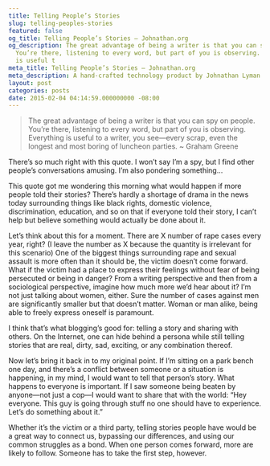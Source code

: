 ```yaml
---
title: Telling People’s Stories
slug: telling-peoples-stories
featured: false
og_title: Telling People’s Stories – Johnathan.org
og_description: The great advantage of being a writer is that you can spy on people.
  You’re there, listening to every word, but part of you is observing. Everything
  is useful t
meta_title: Telling People’s Stories – Johnathan.org
meta_description: A hand-crafted technology product by Johnathan Lyman
layout: post
categories: posts
date: 2015-02-04 04:14:59.000000000 -08:00
---
```


> The great advantage of being a writer is that you can spy on people. You’re there, listening to every word, but part of you is observing. Everything is useful to a writer, you see—every scrap, even the longest and most boring of luncheon parties. ~ Graham Greene

There’s so much right with this quote. I won’t say I’m a spy, but I find other people’s conversations amusing. I’m also pondering something…

This quote got me wondering this morning what would happen if more people told their stories? There’s hardly a shortage of drama in the news today surrounding things like black rights, domestic violence, discrimination, education, and so on that if everyone told their story, I can’t help but believe something would actually be done about it.

Let’s think about this for a moment. There are X number of rape cases every year, right? (I leave the number as X because the quantity is irrelevant for this scenario) One of the biggest things surrounding rape and sexual assault is more often than it should be, the victim doesn’t come forward. What if the victim had a place to express their feelings without fear of being persecuted or being in danger? From a writing perspective and then from a sociological perspective, imagine how much more we’d hear about it? I’m not just talking about women, either. Sure the number of cases against men are significantly smaller but that doesn’t matter. Woman or man alike, being able to freely express oneself is paramount.

I think that’s what blogging’s good for: telling a story and sharing with others. On the Internet, one can hide behind a persona while still telling stories that are real, dirty, sad, exciting, or any combination thereof.

Now let’s bring it back in to my original point. If I’m sitting on a park bench one day, and there’s a conflict between someone or a situation is happening, in my mind, I would want to tell that person’s story. What happens to everyone is important. If I saw someone being beaten by anyone—not just a cop—I would want to share that with the world: “Hey everyone. This guy is going through stuff no one should have to experience. Let’s do something about it.”

Whether it’s the victim or a third party, telling stories people have would be a great way to connect us, bypassing our differences, and using our common struggles as a bond. When one person comes forward, more are likely to follow. Someone has to take the first step, however.

